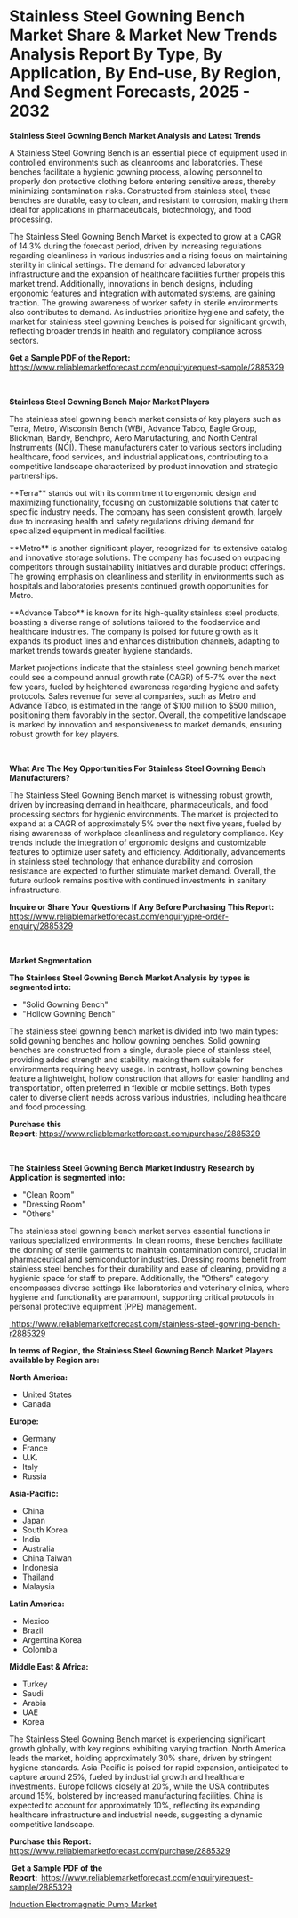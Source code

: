 <p><h1>Stainless Steel Gowning Bench Market Share & Market New Trends Analysis Report By Type, By Application, By End-use, By Region, And Segment Forecasts, 2025 - 2032</h1></p><p><strong>Stainless Steel Gowning Bench Market Analysis and Latest Trends</strong></p>
<p><p>A Stainless Steel Gowning Bench is an essential piece of equipment used in controlled environments such as cleanrooms and laboratories. These benches facilitate a hygienic gowning process, allowing personnel to properly don protective clothing before entering sensitive areas, thereby minimizing contamination risks. Constructed from stainless steel, these benches are durable, easy to clean, and resistant to corrosion, making them ideal for applications in pharmaceuticals, biotechnology, and food processing.</p><p>The Stainless Steel Gowning Bench Market is expected to grow at a CAGR of 14.3% during the forecast period, driven by increasing regulations regarding cleanliness in various industries and a rising focus on maintaining sterility in clinical settings. The demand for advanced laboratory infrastructure and the expansion of healthcare facilities further propels this market trend. Additionally, innovations in bench designs, including ergonomic features and integration with automated systems, are gaining traction. The growing awareness of worker safety in sterile environments also contributes to demand. As industries prioritize hygiene and safety, the market for stainless steel gowning benches is poised for significant growth, reflecting broader trends in health and regulatory compliance across sectors.</p></p>
<p><strong>Get a Sample PDF of the Report:&nbsp;</strong> <a href="https://www.reliablemarketforecast.com/enquiry/request-sample/2885329?utm_campaign=2820&utm_medium=2&utm_source=Github&utm_content=ia&utm_term=13032025&utm_id=stainless-steel-gowning-bench">https://www.reliablemarketforecast.com/enquiry/request-sample/2885329</a></p>
<p>&nbsp;</p>
<p><strong>Stainless Steel Gowning Bench Major Market Players</strong></p>
<p><p>The stainless steel gowning bench market consists of key players such as Terra, Metro, Wisconsin Bench (WB), Advance Tabco, Eagle Group, Blickman, Bandy, Benchpro, Aero Manufacturing, and North Central Instruments (NCI). These manufacturers cater to various sectors including healthcare, food services, and industrial applications, contributing to a competitive landscape characterized by product innovation and strategic partnerships.</p><p>**Terra** stands out with its commitment to ergonomic design and maximizing functionality, focusing on customizable solutions that cater to specific industry needs. The company has seen consistent growth, largely due to increasing health and safety regulations driving demand for specialized equipment in medical facilities.</p><p>**Metro** is another significant player, recognized for its extensive catalog and innovative storage solutions. The company has focused on outpacing competitors through sustainability initiatives and durable product offerings. The growing emphasis on cleanliness and sterility in environments such as hospitals and laboratories presents continued growth opportunities for Metro.</p><p>**Advance Tabco** is known for its high-quality stainless steel products, boasting a diverse range of solutions tailored to the foodservice and healthcare industries. The company is poised for future growth as it expands its product lines and enhances distribution channels, adapting to market trends towards greater hygiene standards.</p><p>Market projections indicate that the stainless steel gowning bench market could see a compound annual growth rate (CAGR) of 5-7% over the next few years, fueled by heightened awareness regarding hygiene and safety protocols. Sales revenue for several companies, such as Metro and Advance Tabco, is estimated in the range of $100 million to $500 million, positioning them favorably in the sector. Overall, the competitive landscape is marked by innovation and responsiveness to market demands, ensuring robust growth for key players.</p></p>
<p>&nbsp;</p>
<p><strong>What Are The Key Opportunities For Stainless Steel Gowning Bench Manufacturers?</strong></p>
<p><p>The Stainless Steel Gowning Bench market is witnessing robust growth, driven by increasing demand in healthcare, pharmaceuticals, and food processing sectors for hygienic environments. The market is projected to expand at a CAGR of approximately 5% over the next five years, fueled by rising awareness of workplace cleanliness and regulatory compliance. Key trends include the integration of ergonomic designs and customizable features to optimize user safety and efficiency. Additionally, advancements in stainless steel technology that enhance durability and corrosion resistance are expected to further stimulate market demand. Overall, the future outlook remains positive with continued investments in sanitary infrastructure.</p></p>
<p><strong>Inquire or Share Your Questions If Any Before Purchasing This Report:</strong> <a href="https://www.reliablemarketforecast.com/enquiry/pre-order-enquiry/2885329?utm_campaign=2820&utm_medium=2&utm_source=Github&utm_content=ia&utm_term=13032025&utm_id=stainless-steel-gowning-bench">https://www.reliablemarketforecast.com/enquiry/pre-order-enquiry/2885329</a></p>
<p>&nbsp;</p>
<p><strong>Market Segmentation</strong></p>
<p><strong>The Stainless Steel Gowning Bench Market Analysis by types is segmented into:</strong></p>
<p><ul><li>"Solid Gowning Bench"</li><li>"Hollow Gowning Bench"</li></ul></p>
<p><p>The stainless steel gowning bench market is divided into two main types: solid gowning benches and hollow gowning benches. Solid gowning benches are constructed from a single, durable piece of stainless steel, providing added strength and stability, making them suitable for environments requiring heavy usage. In contrast, hollow gowning benches feature a lightweight, hollow construction that allows for easier handling and transportation, often preferred in flexible or mobile settings. Both types cater to diverse client needs across various industries, including healthcare and food processing.</p></p>
<p><strong>Purchase this Report:&nbsp;</strong><a href="https://www.reliablemarketforecast.com/purchase/2885329?utm_campaign=2820&utm_medium=2&utm_source=Github&utm_content=ia&utm_term=13032025&utm_id=stainless-steel-gowning-bench">https://www.reliablemarketforecast.com/purchase/2885329</a></p>
<p>&nbsp;</p>
<p><strong>The Stainless Steel Gowning Bench Market Industry Research by Application is segmented into:</strong></p>
<p><ul><li>"Clean Room"</li><li>"Dressing Room"</li><li>"Others"</li></ul></p>
<p><p>The stainless steel gowning bench market serves essential functions in various specialized environments. In clean rooms, these benches facilitate the donning of sterile garments to maintain contamination control, crucial in pharmaceutical and semiconductor industries. Dressing rooms benefit from stainless steel benches for their durability and ease of cleaning, providing a hygienic space for staff to prepare. Additionally, the "Others" category encompasses diverse settings like laboratories and veterinary clinics, where hygiene and functionality are paramount, supporting critical protocols in personal protective equipment (PPE) management.</p></p>
<p><a href="https://www.reliablemarketforecast.com/stainless-steel-gowning-bench-r2885329?utm_campaign=2820&utm_medium=2&utm_source=Github&utm_content=ia&utm_term=13032025&utm_id=stainless-steel-gowning-bench">&nbsp;https://www.reliablemarketforecast.com/stainless-steel-gowning-bench-r2885329</a></p>
<p><strong>In terms of Region, the Stainless Steel Gowning Bench Market Players available by Region are:</strong></p>
<p>
    <p> <strong> North America: </strong>
        <ul>
            <li>United States</li>
            <li>Canada</li>
        </ul>
        </p> 
    <p> <strong> Europe: </strong>
        <ul>
            <li>Germany</li>
            <li>France</li>
            <li>U.K.</li>
            <li>Italy</li>
            <li>Russia</li>
        </ul>
        </p> 
    <p> <strong> Asia-Pacific: </strong>
        <ul>
            <li>China</li>
            <li>Japan</li>
            <li>South Korea</li>
            <li>India</li>
            <li>Australia</li>
            <li>China Taiwan</li>
            <li>Indonesia</li>
            <li>Thailand</li>
            <li>Malaysia</li>
        </ul>
        </p> 
    <p> <strong> Latin America: </strong>
        <ul>
            <li>Mexico</li>
            <li>Brazil</li>
            <li>Argentina Korea</li>
            <li>Colombia</li>
        </ul>
        </p> 
    <p> <strong> Middle East & Africa: </strong>
        <ul>
            <li>Turkey</li>
            <li>Saudi</li>
            <li>Arabia</li>
            <li>UAE</li>
            <li>Korea</li>
        </ul>
    </p>
    </p>
<p><p>The Stainless Steel Gowning Bench market is experiencing significant growth globally, with key regions exhibiting varying traction. North America leads the market, holding approximately 30% share, driven by stringent hygiene standards. Asia-Pacific is poised for rapid expansion, anticipated to capture around 25%, fueled by industrial growth and healthcare investments. Europe follows closely at 20%, while the USA contributes around 15%, bolstered by increased manufacturing facilities. China is expected to account for approximately 10%, reflecting its expanding healthcare infrastructure and industrial needs, suggesting a dynamic competitive landscape.</p></p>
<p><strong>Purchase this Report: </strong><a href="https://www.reliablemarketforecast.com/purchase/2885329?utm_campaign=2820&utm_medium=2&utm_source=Github&utm_content=ia&utm_term=13032025&utm_id=stainless-steel-gowning-bench">https://www.reliablemarketforecast.com/purchase/2885329</a></p>
<p>&nbsp;<strong>Get a Sample PDF of the Report:&nbsp;&nbsp;</strong><a href="https://www.reliablemarketforecast.com/enquiry/request-sample/2885329?utm_campaign=2820&utm_medium=2&utm_source=Github&utm_content=ia&utm_term=13032025&utm_id=stainless-steel-gowning-bench">https://www.reliablemarketforecast.com/enquiry/request-sample/2885329</a></p>
<p><strong></strong></p>
<p><p><a href="https://github.com/abedlagagica4/Market-Research-Report-List-1/blob/main/induction-electromagnetic-pump-market.md?utm_campaign=2820&utm_medium=2&utm_source=Github&utm_content=ia&utm_term=13032025&utm_id=stainless-steel-gowning-bench">Induction Electromagnetic Pump Market</a></p></p>
